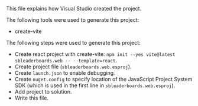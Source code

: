 This file explains how Visual Studio created the project.

The following tools were used to generate this project:
- create-vite

The following steps were used to generate this project:
- Create react project with create-vite: `npm init --yes vite@latest sbleaderboards.web -- --template=react`.
- Create project file (`sbleaderboards.web.esproj`).
- Create `launch.json` to enable debugging.
- Create `nuget.config` to specify location of the JavaScript Project System SDK (which is used in the first line in `sbleaderboards.web.esproj`).
- Add project to solution.
- Write this file.
